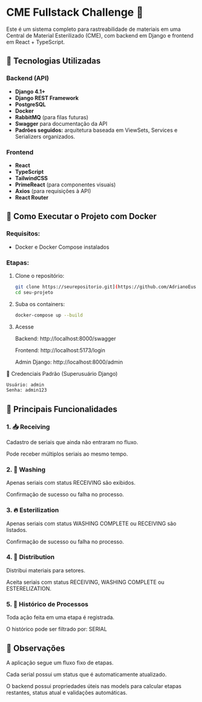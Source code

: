 # CME Fullstack Challenge 🚀

Este é um sistema completo para rastreabilidade de materiais em uma Central de Material Esterilizado (CME), com backend em Django e frontend em React + TypeScript.

## 🧰 Tecnologias Utilizadas

### Backend (API)
- **Django 4.1+**
- **Django REST Framework**
- **PostgreSQL**
- **Docker**
- **RabbitMQ** (para filas futuras)
- **Swagger** para documentação da API
- **Padrões seguidos:** arquitetura baseada em ViewSets, Services e Serializers organizados.

### Frontend
- **React**
- **TypeScript**
- **TailwindCSS**
- **PrimeReact** (para componentes visuais)
- **Axios** (para requisições à API)
- **React Router**

## 🐳 Como Executar o Projeto com Docker

### Requisitos:
- Docker e Docker Compose instalados

### Etapas:

1. Clone o repositório:
   ```bash
   git clone https://seurepositorio.git](https://github.com/AdrianoEusebio/cme_fullstack
   cd seu-projeto

2. Suba os containers:
   ```bash
   docker-compose up --build

3. Acesse

   Backend: http://localhost:8000/swagger

   Frontend: http://localhost:5173/login

   Admin Django: http://localhost:8000/admin


🔑 Credenciais Padrão (Superusuário Django)
   ```bash
   Usuário: admin
   Senha: admin123
   ```


## 🔁 Principais Funcionalidades


### 1. 📥 Receiving
   Cadastro de seriais que ainda não entraram no fluxo.

   Pode receber múltiplos seriais ao mesmo tempo.



### 2. 🧽 Washing
   Apenas seriais com status RECEIVING são exibidos.

   Confirmação de sucesso ou falha no processo.



### 3. 🔥 Esterilization
   Apenas seriais com status WASHING COMPLETE ou RECEIVING são listados.

   Confirmação de sucesso ou falha no processo.



### 4. 🚚 Distribution
   Distribui materiais para setores.

   Aceita seriais com status RECEIVING, WASHING COMPLETE ou ESTERELIZATION.



### 5. 📜 Histórico de Processos


   Toda ação feita em uma etapa é registrada.

   O histórico pode ser filtrado por: SERIAL



## 📎 Observações


   A aplicação segue um fluxo fixo de etapas.
   
   Cada serial possui um status que é automaticamente atualizado.

O backend possui propriedades úteis nas models para calcular etapas restantes, status atual e validações automáticas.




